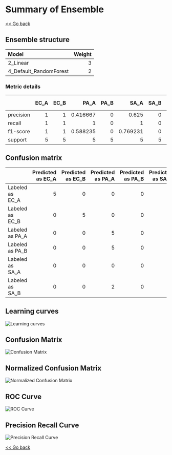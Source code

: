 # Summary of Ensemble

[<< Go back](../README.md)


## Ensemble structure
| Model                  |   Weight |
|:-----------------------|---------:|
| 2_Linear               |        3 |
| 4_Default_RandomForest |        2 |

### Metric details
|           |   EC_A |   EC_B |     PA_A |   PA_B |     SA_A |   SA_B |   accuracy |   macro avg |   weighted avg |   logloss |
|:----------|-------:|-------:|---------:|-------:|---------:|-------:|-----------:|------------:|---------------:|----------:|
| precision |      1 |      1 | 0.416667 |      0 | 0.625    |      0 |   0.666667 |    0.506944 |       0.506944 |  0.985326 |
| recall    |      1 |      1 | 1        |      0 | 1        |      0 |   0.666667 |    0.666667 |       0.666667 |  0.985326 |
| f1-score  |      1 |      1 | 0.588235 |      0 | 0.769231 |      0 |   0.666667 |    0.559578 |       0.559578 |  0.985326 |
| support   |      5 |      5 | 5        |      5 | 5        |      5 |   0.666667 |   30        |      30        |  0.985326 |


## Confusion matrix
|                 |   Predicted as EC_A |   Predicted as EC_B |   Predicted as PA_A |   Predicted as PA_B |   Predicted as SA_A |   Predicted as SA_B |
|:----------------|--------------------:|--------------------:|--------------------:|--------------------:|--------------------:|--------------------:|
| Labeled as EC_A |                   5 |                   0 |                   0 |                   0 |                   0 |                   0 |
| Labeled as EC_B |                   0 |                   5 |                   0 |                   0 |                   0 |                   0 |
| Labeled as PA_A |                   0 |                   0 |                   5 |                   0 |                   0 |                   0 |
| Labeled as PA_B |                   0 |                   0 |                   5 |                   0 |                   0 |                   0 |
| Labeled as SA_A |                   0 |                   0 |                   0 |                   0 |                   5 |                   0 |
| Labeled as SA_B |                   0 |                   0 |                   2 |                   0 |                   3 |                   0 |

## Learning curves
![Learning curves](learning_curves.png)
## Confusion Matrix

![Confusion Matrix](confusion_matrix.png)


## Normalized Confusion Matrix

![Normalized Confusion Matrix](confusion_matrix_normalized.png)


## ROC Curve

![ROC Curve](roc_curve.png)


## Precision Recall Curve

![Precision Recall Curve](precision_recall_curve.png)



[<< Go back](../README.md)
